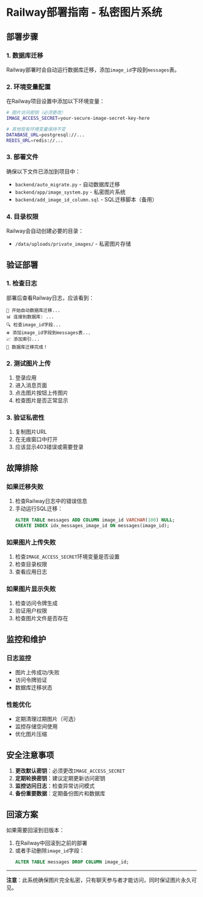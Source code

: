 # Railway部署指南 - 私密图片系统

## 部署步骤

### 1. 数据库迁移
Railway部署时会自动运行数据库迁移，添加`image_id`字段到`messages`表。

### 2. 环境变量配置
在Railway项目设置中添加以下环境变量：

```bash
# 图片访问密钥（必须更改）
IMAGE_ACCESS_SECRET=your-secure-image-secret-key-here

# 其他现有环境变量保持不变
DATABASE_URL=postgresql://...
REDIS_URL=redis://...
```

### 3. 部署文件
确保以下文件已添加到项目中：
- `backend/auto_migrate.py` - 自动数据库迁移
- `backend/app/image_system.py` - 私密图片系统
- `backend/add_image_id_column.sql` - SQL迁移脚本（备用）

### 4. 目录权限
Railway会自动创建必要的目录：
- `/data/uploads/private_images/` - 私密图片存储

## 验证部署

### 1. 检查日志
部署后查看Railway日志，应该看到：
```
🚀 开始自动数据库迁移...
📊 连接到数据库: ...
🔍 检查image_id字段...
➕ 添加image_id字段到messages表...
📈 添加索引...
🎉 数据库迁移完成！
```

### 2. 测试图片上传
1. 登录应用
2. 进入消息页面
3. 点击图片按钮上传图片
4. 检查图片是否正常显示

### 3. 验证私密性
1. 复制图片URL
2. 在无痕窗口中打开
3. 应该显示403错误或需要登录

## 故障排除

### 如果迁移失败
1. 检查Railway日志中的错误信息
2. 手动运行SQL迁移：
   ```sql
   ALTER TABLE messages ADD COLUMN image_id VARCHAR(100) NULL;
   CREATE INDEX idx_messages_image_id ON messages(image_id);
   ```

### 如果图片上传失败
1. 检查`IMAGE_ACCESS_SECRET`环境变量是否设置
2. 检查目录权限
3. 查看应用日志

### 如果图片显示失败
1. 检查访问令牌生成
2. 验证用户权限
3. 检查图片文件是否存在

## 监控和维护

### 日志监控
- 图片上传成功/失败
- 访问令牌验证
- 数据库迁移状态

### 性能优化
- 定期清理过期图片（可选）
- 监控存储空间使用
- 优化图片压缩

## 安全注意事项

1. **更改默认密钥**：必须更改`IMAGE_ACCESS_SECRET`
2. **定期轮换密钥**：建议定期更新访问密钥
3. **监控访问日志**：检查异常访问模式
4. **备份重要数据**：定期备份图片和数据库

## 回滚方案

如果需要回滚到旧版本：
1. 在Railway中回滚到之前的部署
2. 或者手动删除`image_id`字段：
   ```sql
   ALTER TABLE messages DROP COLUMN image_id;
   ```

---

**注意**：此系统确保图片完全私密，只有聊天参与者才能访问，同时保证图片永久可见。
